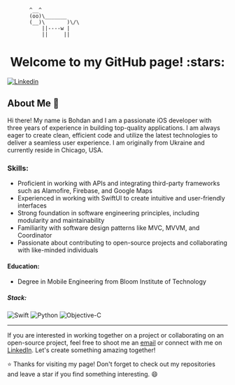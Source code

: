

     

     

           ^__^ 
           (oo)\_______ 
           (__)\       )\/\ 
               ||----w | 
               ||     || 
               
               




<h1 align="center">Welcome to my GitHub page! :stars:</h1>

[![Linkedin](https://img.shields.io/badge/-LinkedIn-blue?style=flat&logo=Linkedin&logoColor=white&link=https://www.linkedin.com/in/bohdan-tkachenko-8283a3137/)](https://www.linkedin.com/in/bohdan-tkachenko-8283a3137/)

## About Me :wave:

Hi there! My name is Bohdan and I am a passionate iOS developer with three years of experience in building top-quality applications. I am always eager to create clean, efficient code and utilize the latest technologies to deliver a seamless user experience. I am originally from Ukraine and currently reside in Chicago, USA.

### Skills:

- Proficient in working with APIs and integrating third-party frameworks such as Alamofire, Firebase, and Google Maps
- Experienced in working with SwiftUI to create intuitive and user-friendly interfaces
- Strong foundation in software engineering principles, including modularity and maintainability
- Familiarity with software design patterns like MVC, MVVM, and Coordinator
- Passionate about contributing to open-source projects and collaborating with like-minded individuals

#### Education:

- Degree in Mobile Engineering from Bloom Institute of Technology

##### Stack:

![Swift](https://img.shields.io/badge/-Swift-green)
![Python](http://img.shields.io/badge/-Python-3776AB?style=flat-square&logo=python&logoColor=ffff4a)
![Objective-C](https://img.shields.io/badge/-Objective--C-yellowgreen)

<hr/>

If you are interested in working together on a project or collaborating on an open-source project, feel free to shoot me an [email](mailto:tech.bohdan@gmail.com) or connect with me on [LinkedIn](https://www.linkedin.com/in/bohdan-tkachenko-8283a3137/). Let's create something amazing together!

:star: Thanks for visiting my page! Don't forget to check out my repositories and leave a star if you find something interesting. :smile:

